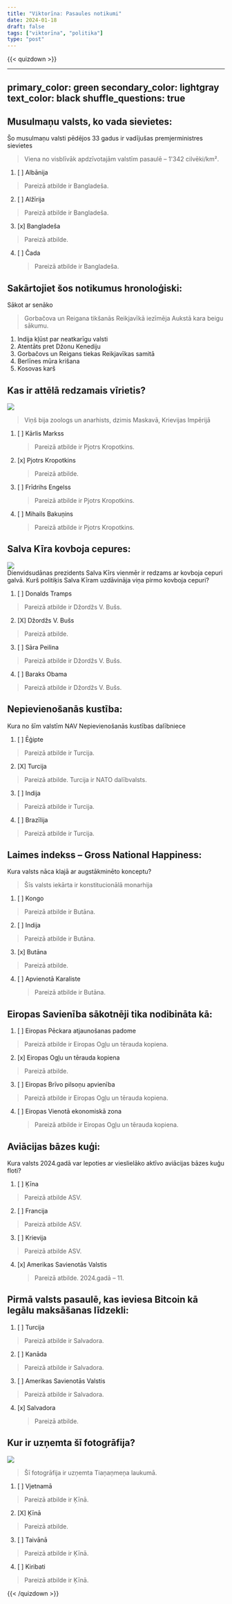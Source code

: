 ```yaml
---
title: "Viktorīna: Pasaules notikumi"
date: 2024-01-18
draft: false
tags: ["viktorīna", "politika"]
type: "post"
---
```

{{< quizdown >}}

---
primary_color: green
secondary_color: lightgray
text_color: black
shuffle_questions: true
---

## Musulmaņu valsts, ko vada sievietes:


Šo musulmaņu valsti pēdējos 33 gadus ir vadījušas premjerministres sievietes

> Viena no visblīvāk apdzīvotajām valstīm pasaulē – 1'342 cilvēki/km².

1. [ ] Albānija
  > Pareizā atbilde ir Bangladeša.
2. [ ] Alžīrija
  > Pareizā atbilde ir Bangladeša.
3. [x] Bangladeša
  > Pareizā atbilde.
4. [ ] Čada
   > Pareizā atbilde ir Bangladeša.

## Sakārtojiet šos notikumus hronoloģiski:
Sākot ar senāko

> Gorbačova un Reigana tikšanās Reikjavīkā iezīmēja Aukstā kara beigu sākumu.

1. Indija kļūst par neatkarīgu valsti
2. Atentāts pret Džonu Kenediju
3. Gorbačovs un Reigans tiekas Reikjavīkas samitā
4. Berlīnes mūra krišana
5. Kosovas karš  


## Kas ir attēlā redzamais vīrietis?

![](pic1.jpg)

> Viņš bija zoologs un anarhists, dzimis Maskavā, Krievijas Impērijā

1. [ ] Kārlis Markss
    > Pareizā atbilde ir Pjotrs Kropotkins.
1. [x] Pjotrs Kropotkins
    > Pareizā atbilde.
1. [ ] Frīdrihs Engelss
    > Pareizā atbilde ir Pjotrs Kropotkins.
1. [ ] Mihails Bakuņins
    > Pareizā atbilde ir Pjotrs Kropotkins.
    

## Salva Kīra kovboja cepures:

![](pic2.jpg)
<br>
Dienvidsudānas prezidents Salva Kīrs vienmēr ir redzams ar kovboja cepuri galvā. Kurš politiķis Salva Kīram uzdāvināja viņa pirmo kovboja cepuri? 



1. [ ] Donalds Tramps
  > Pareizā atbilde ir Džordžs V. Bušs.
2. [X] Džordžs V. Bušs
  > Pareizā atbilde.
3. [ ] Sāra Peilina
  > Pareizā atbilde ir Džordžs V. Bušs.
4. [ ] Baraks Obama
  > Pareizā atbilde ir Džordžs V. Bušs.
  
  
## Nepievienošanās kustība:

Kura no šīm valstīm NAV Nepievienošanās kustības dalībniece

1. [ ] Ēģipte
  > Pareizā atbilde ir Turcija.
2. [X] Turcija
  > Pareizā atbilde. Turcija ir NATO dalībvalsts.
3. [ ] Indija
  > Pareizā atbilde ir Turcija.
4. [ ] Brazīlija
  > Pareizā atbilde ir Turcija.


## Laimes indekss – Gross National Happiness:

Kura valsts nāca klajā ar augstākminēto konceptu?

> Šīs valsts iekārta ir konstitucionālā monarhija

1. [ ] Kongo
  > Pareizā atbilde ir Butāna.
2. [ ] Indija
  > Pareizā atbilde ir Butāna.
3. [x] Butāna
  > Pareizā atbilde.
4. [ ] Apvienotā Karaliste
   > Pareizā atbilde ir Butāna.


## Eiropas Savienība sākotnēji tika nodibināta kā:

1. [ ] Eiropas Pēckara atjaunošanas padome
  > Pareizā atbilde ir Eiropas Ogļu un tērauda kopiena.
2. [x] Eiropas Ogļu un tērauda kopiena
  > Pareizā atbilde.
3. [ ] Eiropas Brīvo pilsoņu apvienība
  > Pareizā atbilde ir Eiropas Ogļu un tērauda kopiena.
4. [ ] Eiropas Vienotā ekonomiskā zona
   > Pareizā atbilde ir Eiropas Ogļu un tērauda kopiena.
   
   
## Aviācijas bāzes kuģi:

Kura valsts 2024.gadā var lepoties ar vieslielāko aktīvo aviācijas bāzes kuģu floti?

1. [ ] Ķīna
  > Pareizā atbilde ASV.
2. [ ] Francija
  > Pareizā atbilde ASV.
3. [ ] Krievija
  > Pareizā atbilde ASV.
4. [x] Amerikas Savienotās Valstis
   > Pareizā atbilde. 2024.gadā – 11.  
   
   
## Pirmā valsts pasaulē, kas ieviesa Bitcoin kā legālu maksāšanas līdzekli:


1. [ ] Turcija
  > Pareizā atbilde ir Salvadora.
2. [ ] Kanāda
  > Pareizā atbilde ir Salvadora.
3. [ ] Amerikas Savienotās Valstis
  > Pareizā atbilde ir Salvadora.
4. [x] Salvadora
   > Pareizā atbilde.
   
## Kur ir uzņemta šī fotogrāfija?

![](pic4.jpg)

> Šī fotogrāfija ir uzņemta Tiaņaņmeņa laukumā.


1. [ ] Vjetnamā
  > Pareizā atbilde ir Ķīnā.
2. [X] Ķīnā
  > Pareizā atbilde.
3. [ ] Taivānā
  > Pareizā atbilde ir Ķīnā.
4. [ ] Kiribati
  > Pareizā atbilde ir Ķīnā.   
  

{{< /quizdown >}}

